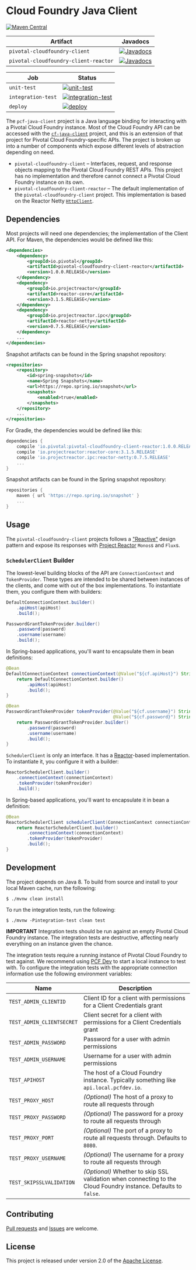 # Cloud Foundry Java Client

[![Maven Central](https://img.shields.io/maven-central/v/io.pivotal/pivotal-cloudfoundry-client/3.svg)](https://search.maven.org/#search%7Cga%7C1%7Cg%3Aio.pivotal%20AND%20a%3Apivotal-cloudfoundry-*)

| Artifact | Javadocs
| -------- | --------
| `pivotal-cloudfoundry-client` | [![Javadocs](https://javadoc.io/badge/io.pivotal/pivotal-cloudfoundry-client.svg)](https://javadoc.io/doc/io.pivotal/pivotal-cloudfoundry-client)
| `pivotal-cloudfoundry-client-reactor` | [![Javadocs](https://javadoc.io/badge/io.pivotal/pivotal-cloudfoundry-client-reactor.svg)](https://javadoc.io/doc/io.pivotal/pivotal-cloudfoundry-client-reactor)

| Job | Status
| --- | ------
| `unit-test`        | [![unit-test](https://java-experience.ci.springapps.io/api/v1/teams/java-experience/pipelines/pivotal-java-client/jobs/unit-test/badge)](https://java-experience.ci.springapps.io/teams/java-experience/pipelines/pivotal-java-client/jobs/unit-test)
| `integration-test` | [![integration-test](https://java-experience.ci.springapps.io/api/v1/teams/java-experience/pipelines/pivotal-java-client/jobs/integration-test/badge)](https://java-experience.ci.springapps.io/teams/java-experience/pipelines/pivotal-java-client/jobs/integration-test)
| `deploy`           | [![deploy](https://java-experience.ci.springapps.io/api/v1/teams/java-experience/pipelines/pivotal-java-client/jobs/deploy/badge)](https://java-experience.ci.springapps.io/teams/java-experience/pipelines/pivotal-java-client/jobs/deploy)


The `pcf-java-client` project is a Java language binding for interacting with a Pivotal Cloud Foundry instance.  Most of the Cloud Foundry API can be accessed with the [`cf-java-client`][d] project, and this is an extension of that project for Pivotal Cloud Foundry-specific APIs.  The project is broken up into a number of components which expose different levels of abstraction depending on need.

* `pivotal-cloudfoundry-client` – Interfaces, request, and response objects mapping to the Pivotal Cloud Foundry REST APIs.  This project has no implementation and therefore cannot connect a Pivotal Cloud Foundry instance on its own.
* `pivotal-cloudfoundry-client-reactor` – The default implementation of the `pivotal-cloudfoundry-client` project.  This implementation is based on the Reactor Netty [`HttpClient`][h].

## Dependencies
Most projects will need one dependencies; the implementation of the Client API.  For Maven, the dependencies would be defined like this:

```xml
<dependencies>
    <dependency>
        <groupId>io.pivotal</groupId>
        <artifactId>pivotal-cloudfoundry-client-reactor</artifactId>
        <version>1.0.0.RELEASE</version>
    </dependency>
    <dependency>
        <groupId>io.projectreactor</groupId>
        <artifactId>reactor-core</artifactId>
        <version>3.1.5.RELEASE</version>
    </dependency>
    <dependency>
        <groupId>io.projectreactor.ipc</groupId>
        <artifactId>reactor-netty</artifactId>
        <version>0.7.5.RELEASE</version>
    </dependency>
    ...
</dependencies>
```

Snapshot artifacts can be found in the Spring snapshot repository:

```xml
<repositories>
    <repository>
        <id>spring-snapshots</id>
        <name>Spring Snapshots</name>
        <url>https://repo.spring.io/snapshot</url>
        <snapshots>
            <enabled>true</enabled>
        </snapshots>
    </repository>
    ...
</repositories>
```

For Gradle, the dependencies would be defined like this:

```groovy
dependencies {
    compile 'io.pivotal:pivotal-cloudfoundry-client-reactor:1.0.0.RELEASE'
    compile 'io.projectreactor:reactor-core:3.1.5.RELEASE'
    compile 'io.projectreactor.ipc:reactor-netty:0.7.5.RELEASE'
    ...
}
```

Snapshot artifacts can be found in the Spring snapshot repository:

```groovy
repositories {
    maven { url 'https://repo.spring.io/snapshot' }
    ...
}
```

## Usage
The `pivotal-cloudfoundry-client` projects follows a ["Reactive"][r] design pattern and expose its responses with [Project Reactor][p] `Monos`s and `Flux`s.

### `SchedulerClient` Builder

The lowest-level building blocks of the API are `ConnectionContext` and `TokenProvider`.  These types are intended to be shared between instances of the clients, and come with out of the box implementations.  To instantiate them, you configure them with builders:

```java
DefaultConnectionContext.builder()
    .apiHost(apiHost)
    .build();

PasswordGrantTokenProvider.builder()
    .password(password)
    .username(username)
    .build();
```

In Spring-based applications, you'll want to encapsulate them in bean definitions:

```java
@Bean
DefaultConnectionContext connectionContext(@Value("${cf.apiHost}") String apiHost) {
    return DefaultConnectionContext.builder()
        .apiHost(apiHost)
        .build();
}

@Bean
PasswordGrantTokenProvider tokenProvider(@Value("${cf.username}") String username,
                                         @Value("${cf.password}") String password) {
    return PasswordGrantTokenProvider.builder()
        .password(password)
        .username(username)
        .build();
}
```

`SchedulerClient` is only an interface.  It has a [Reactor][p]-based implementation.  To instantiate it, you configure it with a builder:

```java
ReactorSchedulerClient.builder()
    .connectionContext(connectionContext)
    .tokenProvider(tokenProvider)
    .build();
```

In Spring-based applications, you'll want to encapsulate it in bean a definition:

```java
@Bean
ReactorSchedulerClient schedulerClient(ConnectionContext connectionContext, TokenProvider tokenProvider) {
    return ReactorSchedulerClient.builder()
        .connectionContext(connectionContext)
        .tokenProvider(tokenProvider)
        .build();
}
```

## Development
The project depends on Java 8.  To build from source and install to your local Maven cache, run the following:

```shell
$ ./mvnw clean install
```

To run the integration tests, run the following:

```shell
$ ./mvnw -Pintegration-test clean test
```

**IMPORTANT**
Integration tests should be run against an empty Pivotal Cloud Foundry instance. The integration tests are destructive, affecting nearly everything on an instance given the chance.

The integration tests require a running instance of Pivotal Cloud Foundry to test against.  We recommend using [PCF Dev][i] to start a local instance to test with.  To configure the integration tests with the appropriate connection information use the following environment variables:

Name | Description
---- | -----------
`TEST_ADMIN_CLIENTID` | Client ID for a client with permissions for a Client Credentials grant
`TEST_ADMIN_CLIENTSECRET` | Client secret for a client with permissions for a Client Credentials grant
`TEST_ADMIN_PASSWORD` | Password for a user with admin permissions
`TEST_ADMIN_USERNAME` | Username for a user with admin permissions
`TEST_APIHOST` | The host of a Cloud Foundry instance.  Typically something like `api.local.pcfdev.io`.
`TEST_PROXY_HOST` | _(Optional)_ The host of a proxy to route all requests through
`TEST_PROXY_PASSWORD` | _(Optional)_ The password for a proxy to route all requests through
`TEST_PROXY_PORT` | _(Optional)_ The port of a proxy to route all requests through. Defaults to `8080`.
`TEST_PROXY_USERNAME` | _(Optional)_ The username for a proxy to route all requests through
`TEST_SKIPSSLVALIDATION` | _(Optional)_ Whether to skip SSL validation when connecting to the Cloud Foundry instance.  Defaults to `false`.

## Contributing
[Pull requests][u] and [Issues][e] are welcome.

## License
This project is released under version 2.0 of the [Apache License][l].

[c]: https://github.com/cloudfoundry/cli
[d]: https://github.com/cloudfoundry/java-client
[e]: https://github.com/cloudfoundry/java-client/issues
[g]: https://gradle.org
[h]: https://projectreactor.io/io/docs/api/reactor/io/netty/http/HttpClient.html
[i]: https://github.com/pivotal-cf/pcfdev
[l]: https://www.apache.org/licenses/LICENSE-2.0
[m]: https://maven.apache.org
[p]: https://projectreactor.io
[r]: http://reactivex.io
[u]: https://help.github.com/articles/using-pull-requests
